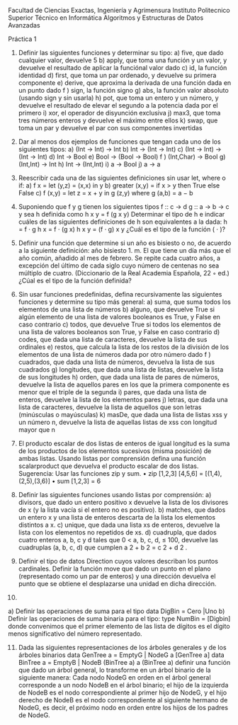 Facultad de Ciencias Exactas, Ingenierı́a y Agrimensura
Instituto Politecnico Superior
Técnico en Informática
Algoritmos y Estructuras de Datos Avanzadas

Práctica 1

1. Definir las siguientes funciones y determinar su tipo:
a) five, que dado cualquier valor, devuelve 5
b) apply, que toma una función y un valor, y devuelve el resultado de aplicar la funciónal valor
dado
c) id, la función identidad
d) first, que toma un par ordenado, y devuelve su primera componente
e) derive, que aproxima la derivada de una función dada en un punto dado
f ) sign, la función signo
g) abs, la función valor absoluto (usando sign y sin usarla)
h) pot, que toma un entero y un número, y devuelve el resultado de elevar el segundo a la
potencia dada por el primero
i) xor, el operador de disyunción exclusiva
j) max3, que toma tres números enteros y devuelve el máximo entre ellos
k) swap, que toma un par y devuelve el par con sus componentes invertidas

2. Dar al menos dos ejemplos de funciones que tengan cada uno de los siguientes tipos:
a) (Int → Int) → Int
b) Int → (Int → Int)
c) (Int → Int) → (Int → Int)
d) Int → Bool
e) Bool → (Bool → Bool)
f ) (Int,Char) → Bool
g) (Int,Int) → Int
h) Int → (Int,Int)
i) a → Bool
j) a → a

3. Reescribir cada una de las siguientes definiciones sin usar let, where o if:
a) f x = let (y,z) = (x,x) in y
b) greater (x,y) = if x > y then True else False
c) f (x,y) = let z = x + y in g (z,y) where g (a,b) = a − b

4. Suponiendo que f y g tienen los siguientes tipos
f :: c → d
g :: a → b → c
y sea h definida como
h x y = f (g x y)
Determinar el tipo de h e indicar cuáles de las siguientes definiciones de h son equivalentes a la
dada:
h = f · g
h x = f · (g x)
h x y = (f · g) x y
¿Cuál es el tipo de la función ( · )?

5. Definir una función que determine si un año es bisiesto o no, de acuerdo a la siguiente
definición:
año bisiesto 1. m. El que tiene un dı́a más que el año común, añadido al mes de febrero. Se
repite cada cuatro años, a excepción del último de cada siglo cuyo número de centenas no
sea múltiplo de cuatro. (Diccionario de la Real Academia Española, 22 ◦ ed.)
¿Cúal es el tipo de la función definida?

6. Sin usar funciones predefinidas, defina recursivamente las siguientes funciones y determine su
tipo más general:
a) suma, que suma todos los elementos de una lista de números
b) alguno, que devuelve True si algún elemento de una lista de valores booleanos es True, y
False en caso contrario
c) todos, que devuelve True si todos los elementos de una lista de valores booleanos son True,
y False en caso contrario
d) codes, que dada una lista de caracteres, devuelve la lista de sus ordinales
e) restos, que calcula la lista de los restos de la división de los elementos de una lista de
números dada por otro número dado
f ) cuadrados, que dada una lista de números, devuelva la lista de sus cuadrados
g) longitudes, que dada una lista de listas, devuelve la lista de sus longitudes
h) orden, que dada una lista de pares de números, devuelve la lista de aquellos pares en los
que la primera componente es menor que el triple de la segunda
i) pares, que dada una lista de enteros, devuelve la lista de los elementos pares
j) letras, que dada una lista de caracteres, devuelve la lista de aquellos que son letras
(minúsculas o mayúsculas)
k) masDe, que dada una lista de listas xss y un número n, devuelve la lista de aquellas listas
de xss con longitud mayor que n

7. El producto escalar de dos listas de enteros de igual longitud es la suma de los productos de
los elementos sucesivos (misma posición) de ambas listas. Usando listas por comprensión defina
una función scalarproduct que devuelva el producto escalar de dos listas.
Sugerencia: Usar las funciones zip y sum.
• zip [1,2,3] [4,5,6] = [(1,4),(2,5),(3,6)]
• sum [1,2,3] = 6

8. Definir las siguientes funciones usando listas por comprensión:
a) divisors, que dado un entero positivo x devuelve la lista de los divisores de x (y la lista vacı́a
si el entero no es positivo).
b) matches, que dados un entero x y una lista de enteros descarta de la lista los elementos distintos
a x.
c) unique, que dada una lista xs de enteros, devuelve la lista con los elementos no repetidos de
xs.
d) cuadrupla, que dados cuatro enteros a, b, c y d tales que 0 < a, b, c, d, ≤ 100, devuelve las
cuadruplas (a, b, c, d) que cumplen a 2 + b 2 = c 2 + d 2 .

9. Definir el tipo de datos Direction cuyos valores describan los puntos cardinales. Definir la
función move que dado un punto en el plano (representado como un par de enteros) y una dirección
devuelva el punto que se obtiene el desplazarse una unidad en dicha dirección.

10.
a) Definir las operaciones de suma para el tipo
data DigBin = Cero |Uno
b) Definir las operaciones de suma binaria para el tipo:
type NumBin = [Digbin]
donde convenimos que el primer elemento de las lista de dı́gitos es el dı́gito menos significativo
del número representado.

11. Dada las siguientes representaciones de los árboles generales y de los árboles binarios
data GenTree a = EmptyG | NodeG a [GenTree a]
data BinTree a = EmptyB | NodeB (BinTree a) a (BinTree a)
definir una función que dado un árbol general, lo transforme en un árbol binario de la siguiente
manera:
Cada nodo NodeG en orden en el árbol general corresponde a un nodo NodeB en el árbol binario;
el hijo de la izquierda de NodeB es el nodo correspondiente al primer hijo de NodeG, y el hijo
derecho de NodeB es el nodo correspondiente al siguiente hermano de NodeG, es decir, el próximo
nodo en orden entre los hijos de los padres de NodeG.
